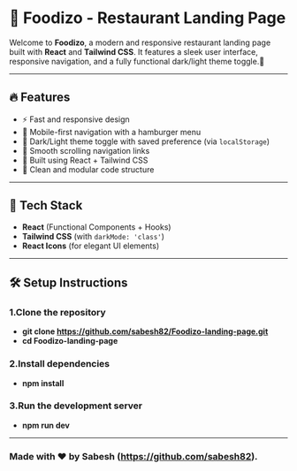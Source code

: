 # 🍔 Foodizo - Restaurant Landing Page

Welcome to **Foodizo**, a modern and responsive restaurant landing page built with **React** and **Tailwind CSS**. It features a sleek user interface, responsive navigation, and a fully functional dark/light theme toggle.🌙

---

## 🔥 Features

- ⚡ Fast and responsive design
- 📱 Mobile-first navigation with a hamburger menu
- 🌙 Dark/Light theme toggle with saved preference (via `localStorage`)
- 🎯 Smooth scrolling navigation links
- 🌈 Built using React + Tailwind CSS
- 🧠 Clean and modular code structure

---

## 🚀 Tech Stack

- **React** (Functional Components + Hooks)
- **Tailwind CSS** (with `darkMode: 'class'`)
- **React Icons** (for elegant UI elements)


---

## 🛠️ Setup Instructions

### 1.Clone the repository

- **git clone https://github.com/sabesh82/Foodizo-landing-page.git**
- **cd Foodizo-landing-page**

### 2.Install dependencies

- **npm install**

### 3.Run the development server

- **npm run dev**

---

### Made with ❤️ by Sabesh (https://github.com/sabesh82).
